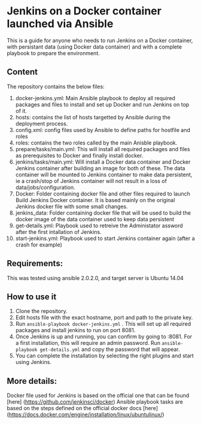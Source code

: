 Jenkins on a Docker container launched via Ansible
===========

This is a guide for anyone who needs to run Jenkins on a Docker container, with persistant data (using Docker data container) and with a complete playbook to prepare the environment.

## Content
The repository contains the below files:
1. docker-jenkins.yml: Main Ansible playbook to deploy all required packages and files to install and set up Docker and run Jenkins on top of it.
2. hosts: contains the list of hosts targetted by Ansible during the deployment process.
3. config.xml: config files used by Ansible to define paths for hostfile and roles
4. roles: contains the two roles called by the main Anisble playbook. 
  1. prepare/tasks/main.yml: This will install all required packages and files as prerequisites to Docker and finally install docker. 
  2. jenkins/tasks/main.yml: Will install a Docker data container and Docker Jenkins container after building an image for both of these. The data container will be mounted to Jenkins container to make data persistent, ie a crash/stop of Jenkins container will not result in a loss of data/jobs/configuration.
1. Docker: Folder containing docker file and other files required to launch Build Jenkins Docker container. It is based mainly on the original Jenkins docker file with some small changes. 
2. jenkins_data: Folder containing docker file that will be used to build the docker image of the data container used to keep data persistent 
7. get-details.yml: Playbook used to retreive the Administator assword after the first intallation of Jenkins.
8. start-jenkins.yml: Playbook used to start Jenkins container again (after a crash for example)

## Requirements:
This was tested using ansible 2.0.2.0, and target server is Ubuntu 14.04

## How to use it
1. Clone the repository.
2. Edit hosts file with the exact hostname, port and path to the private key.
3. Run `ansible-playbook docker-jenkins.yml` . This will set up all required packages and install jenkins to run on port 8081.
4. Once Jenkins is up and running, you can confirm by going to <hostname>:8081. For a first installation, this will require an admin password. Run `ansible-playbook get-details.yml` and copy the password that will appear.
5. You can complete the installation by selecting the right plugins and start using Jenkins.

## More details:
Docker file used for Jenkins is based on the official one that can be found [here] (https://github.com/jenkinsci/docker)
Ansible playbook tasks are based on the steps defined on the official docker docs [here] (https://docs.docker.com/engine/installation/linux/ubuntulinux/)
